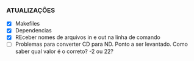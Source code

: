 ### ATUALIZAÇÔES

- [x] Makefiles 
- [X] Dependencias
- [X] REceber nomes de arquivos in e out na linha de comando
- [ ] Problemas para converter CD para ND.
Ponto a ser levantado. Como saber qual valor é o correto? -2 ou 22?
